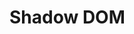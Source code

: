 # Shadow DOM

<div id="example"></div>
<script type="application/javascript">
  new Vue({
    el: '#example',
    template: '<live-code class="full" :template="code" mode="html>iframe" :debounce="200" />',
    data: {
      code:
`
<script src="${location.origin+location.pathname}/global.js"><\/script>

<div id="div">
	<lume-point-light intensity="0.6"></lume-point-light>
	<lume-point-light align="0.5 0.5" position="300 0 300"></lume-point-light>
	<lume-box id="node" size="100 100 100" rotation="0 -70 0" align="0.5 0.5 0.5" mount-point="0.5 0.5 0.5" color="cornflowerblue">
		<lume-node align="0 1 1" size="100 100">
			<h3 align="center">Hello 3D world!</h3>
		</lume-node>
	</lume-box>
</div>

<style>
	html,
	body {
		margin: 0;
		padding: 0;
		height: 100%;
		width: 100%;
		background: #333;
    color: hsl(337, 90%, 60%);
	}

	#div {
		width: 100%;
		height: 100%;
	}
</style>

<script>
	LUME.useDefaultNames()
	node.rotation = (x, y, z) => [x, ++y, z]
	const root = div.attachShadow({
		mode: 'open'
	})
	root.innerHTML = \`
    <lume-scene webgl>
      <slot></slot>
    </lume-scene>
  \`
	window.addEventListener('error', e => console.log(e))
<\/script>

`
    },
  })
</script>

